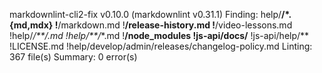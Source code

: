 markdownlint-cli2-fix v0.10.0 (markdownlint v0.31.1)
Finding: help/**/*.{md,mdx} !**/markdown.md !**/release-history.md !**/video-lessons.md !help/_*/**/*.md !help/**/_*.md !**/node_modules !js-api/docs/** !js-api/help/** !LICENSE.md !help/develop/admin/releases/changelog-policy.md
Linting: 367 file(s)
Summary: 0 error(s)

